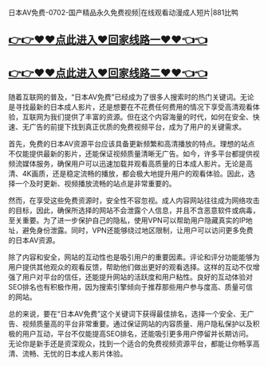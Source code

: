 日本AV免费-0702-国产精品永久免费视频|在线观看动漫成人短片|881比鸭

## [👉👉♥♥点此进入♥回家线路一♥♥👈👈](https://unpkg.com/182-8run/index.html)
## [👉👉♥♥点此进入♥回家线路二♥♥👈👈](https://unpkg.com/182-4run/index.html)

随着互联网的普及，“日本AV免费”已经成为了很多人搜索时的热门关键词。无论是寻找最新的日本成人影片，还是想要在不花费任何费用的情况下享受高清观看体验，互联网为我们提供了丰富的资源。但在这个内容海量的时代，如何在安全、快速、无广告的前提下找到真正优质的免费视频平台，成为了用户的关键需求。

首先，免费的日本AV资源平台应该具备更新频繁和高清播放的特点。理想的站点不仅能提供最新的影片，还能保证视频质量清晰无广告。如今，许多平台都提供视频流媒体服务，确保用户可以迅速加载并观看高质量的日本成人影片。无论是高清、4K画质，还是稳定流畅的播放，都会极大地提升用户的观看体验。因此，选择一个及时更新、视频播放流畅的站点是非常重要的。

然而，在享受这些免费资源时，安全性不容忽视。成人内容网站往往成为网络攻击的目标，因此，确保所选择的网站不会泄露个人信息，并且不含恶意软件或病毒，至关重要。为了进一步保护自己的隐私，使用VPN可以帮助用户隐藏真实的IP地址，避免身份泄露。同时，VPN还能够绕过地区限制，让用户可以访问更多免费的日本AV资源。

除了内容和安全，网站的互动性也是吸引用户的重要因素。评论和评分功能能够为用户提供其他观众的观看反馈，帮助他们做出更好的观看选择。这样的互动不仅增强了用户对平台的信任，还能提升网站的活跃度和用户粘性。良好的互动体验对SEO排名也有积极作用，因为搜索引擎倾向于推荐那些用户参与度高、质量可信的网站。

总的来说，要在“日本AV免费”这个关键词下获得最佳排名，选择一个安全、无广告、视频质量高的平台非常重要。通过保证网站的内容质量、用户隐私保护以及积极的用户互动，平台不仅能提高SEO排名，还能吸引更多用户停留并长期访问。无论你是新手还是资深观众，找到一个适合的免费视频资源平台，都能让你畅享高清、流畅、无忧的日本成人影片体验。
